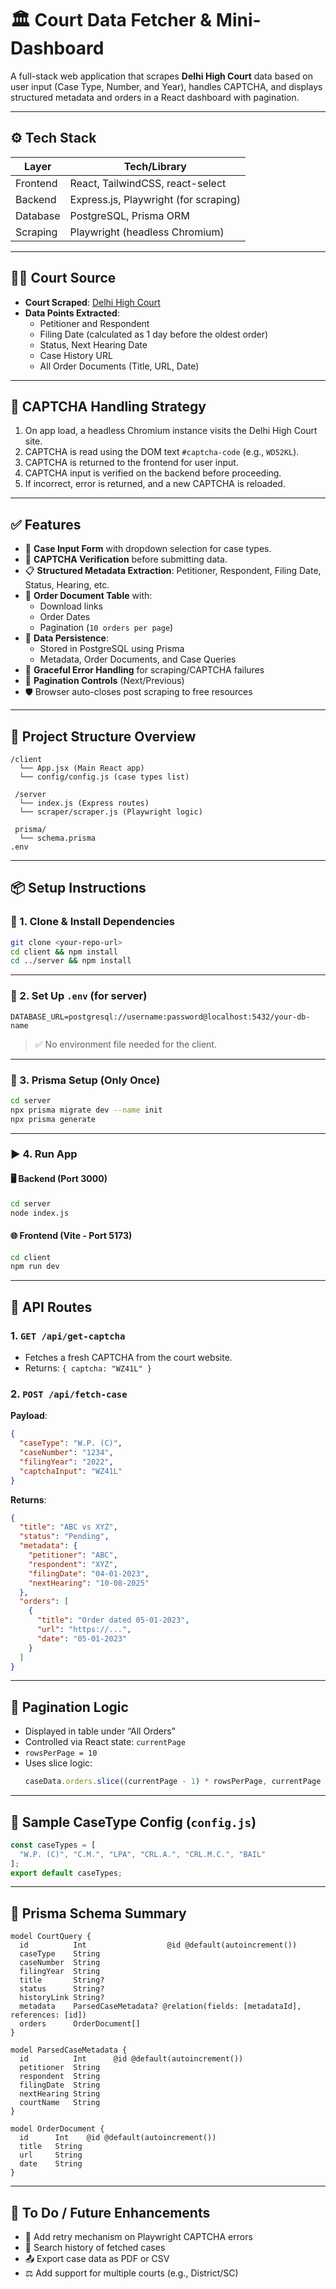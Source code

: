 # 🏛️ Court Data Fetcher & Mini-Dashboard

A full-stack web application that scrapes **Delhi High Court** data based on user input (Case Type, Number, and Year), handles CAPTCHA, and displays structured metadata and orders in a React dashboard with pagination.

---

## ⚙️ Tech Stack

| Layer      | Tech/Library                         |
|------------|--------------------------------------|
| Frontend   | React, TailwindCSS, react-select     |
| Backend    | Express.js, Playwright (for scraping)|
| Database   | PostgreSQL, Prisma ORM               |
| Scraping   | Playwright (headless Chromium)       |

---

## 🧑‍⚖️ Court Source

- **Court Scraped**: [Delhi High Court](https://delhihighcourt.nic.in)
- **Data Points Extracted**:
  - Petitioner and Respondent
  - Filing Date (calculated as 1 day before the oldest order)
  - Status, Next Hearing Date
  - Case History URL
  - All Order Documents (Title, URL, Date)

---

## 🧪 CAPTCHA Handling Strategy

1. On app load, a headless Chromium instance visits the Delhi High Court site.
2. CAPTCHA is read using the DOM text `#captcha-code` (e.g., `WD52KL`).
3. CAPTCHA is returned to the frontend for user input.
4. CAPTCHA input is verified on the backend before proceeding.
5. If incorrect, error is returned, and a new CAPTCHA is reloaded.

---

## ✅ Features

- 🎯 **Case Input Form** with dropdown selection for case types.
- 🔐 **CAPTCHA Verification** before submitting data.
- 📋 **Structured Metadata Extraction**: Petitioner, Respondent, Filing Date, Status, Hearing, etc.
- 📄 **Order Document Table** with:
  - Download links
  - Order Dates
  - Pagination (`10 orders per page`)
- 🧾 **Data Persistence**:
  - Stored in PostgreSQL using Prisma
  - Metadata, Order Documents, and Case Queries
- 🔄 **Graceful Error Handling** for scraping/CAPTCHA failures
- 🎯 **Pagination Controls** (Next/Previous)
- 🛡️ Browser auto-closes post scraping to free resources

---

## 📂 Project Structure Overview

```
/client
  └── App.jsx (Main React app)
  └── config/config.js (case types list)

 /server
  └── index.js (Express routes)
  └── scraper/scraper.js (Playwright logic)

 prisma/
  └── schema.prisma
.env
```

---

## 📦 Setup Instructions

### 🔧 1. Clone & Install Dependencies

```bash
git clone <your-repo-url>
cd client && npm install
cd ../server && npm install
```

---

### 🧩 2. Set Up `.env` (for server)

```env
DATABASE_URL=postgresql://username:password@localhost:5432/your-db-name
```

> ✅ No environment file needed for the client.

---

### 🔨 3. Prisma Setup (Only Once)

```bash
cd server
npx prisma migrate dev --name init
npx prisma generate
```

---

### ▶️ 4. Run App

#### 🖥 Backend (Port 3000)

```bash
cd server
node index.js
```

#### 🌐 Frontend (Vite - Port 5173)

```bash
cd client
npm run dev
```

---

## 🔁 API Routes

### 1. `GET /api/get-captcha`

- Fetches a fresh CAPTCHA from the court website.
- Returns: `{ captcha: "WZ41L" }`

### 2. `POST /api/fetch-case`

**Payload**:

```json
{
  "caseType": "W.P. (C)",
  "caseNumber": "1234",
  "filingYear": "2022",
  "captchaInput": "WZ41L"
}
```

**Returns**:

```json
{
  "title": "ABC vs XYZ",
  "status": "Pending",
  "metadata": {
    "petitioner": "ABC",
    "respondent": "XYZ",
    "filingDate": "04-01-2023",
    "nextHearing": "10-08-2025"
  },
  "orders": [
    {
      "title": "Order dated 05-01-2023",
      "url": "https://...",
      "date": "05-01-2023"
    }
  ]
}
```

---

## 🧭 Pagination Logic

- Displayed in table under “All Orders”
- Controlled via React state: `currentPage`
- `rowsPerPage = 10`
- Uses slice logic:
  ```js
  caseData.orders.slice((currentPage - 1) * rowsPerPage, currentPage * rowsPerPage)
  ```

---

## 🧠 Sample CaseType Config (`config.js`)

```js
const caseTypes = [
  "W.P. (C)", "C.M.", "LPA", "CRL.A.", "CRL.M.C.", "BAIL"
];
export default caseTypes;
```

---

## 🔐 Prisma Schema Summary

```prisma
model CourtQuery {
  id          Int                  @id @default(autoincrement())
  caseType    String
  caseNumber  String
  filingYear  String
  title       String?
  status      String?
  historyLink String?
  metadata    ParsedCaseMetadata? @relation(fields: [metadataId], references: [id])
  orders      OrderDocument[]
}

model ParsedCaseMetadata {
  id          Int      @id @default(autoincrement())
  petitioner  String
  respondent  String
  filingDate  String
  nextHearing String
  courtName   String
}

model OrderDocument {
  id      Int    @id @default(autoincrement())
  title   String
  url     String
  date    String
}
```

---

## 🧹 To Do / Future Enhancements

- 🔄 Add retry mechanism on Playwright CAPTCHA errors
- 🧾 Search history of fetched cases
- 📤 Export case data as PDF or CSV
- ⚖️ Add support for multiple courts (e.g., District/SC)
